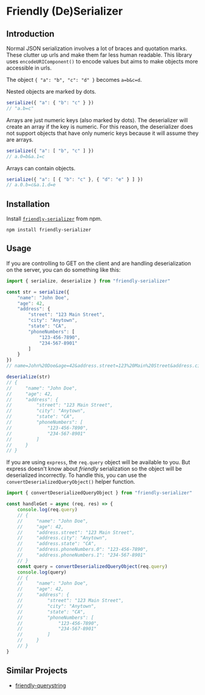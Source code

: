 # Friendly (De)Serializer

## Introduction

Normal JSON serialization involves a lot of braces and quotation marks. These clutter up urls and make them far less human readable. This library uses `encodeURIComponent()` to encode values but aims to make objects more accessible in urls.

The object `{ "a": "b", "c": "d" }` becomes `a=b&c=d`.

Nested objects are marked by dots. 
```javascript
serialize({ "a": { "b": "c" } })
// "a.b=c"
```

Arrays are just numeric keys (also marked by dots). The deserializer will create an array if the key is numeric. For this reason, the deserializer does not support objects that have only numeric keys because it will assume they are arrays.
```javascript
serialize({ "a": [ "b", "c" ] })
// a.0=b&a.1=c
```

Arrays can contain objects.
```javascript
serialize({ "a": [ { "b": "c" }, { "d": "e" } ] })
// a.0.b=c&a.1.d=e
```

## Installation

Install [`friendly-serializer`](https://www.npmjs.com/package/friendly-serializer) from npm.

```
npm install friendly-serializer
```

## Usage

If you are controlling to GET on the client and are handling deserialization on the server, you can do something like this:

```javascript
import { serialize, deserialize } from "friendly-serializer"

const str = serialize({
    "name": "John Doe",
    "age": 42,
    "address": {
        "street": "123 Main Street",
        "city": "Anytown",
        "state": "CA",
        "phoneNumbers": [
            "123-456-7890",
            "234-567-8901"
        ]
    }
})
// name=John%20Doe&age=42&address.street=123%20Main%20Street&address.city=Anytown&address.state=CA&address.phoneNumbers.0=123-456-7890&address.phoneNumbers.1=234-567-8901

deserialize(str)
// {
//     "name": "John Doe",
//     "age": 42,
//     "address": {
//         "street": "123 Main Street",
//         "city": "Anytown",
//         "state": "CA",
//         "phoneNumbers": [
//             "123-456-7890",
//             "234-567-8901"
//         ]
//     }
// }
```

If you are using `express`, the `req.query` object will be available to you. But express doesn't know about *friendly* serialization so the object will be deserialized incorrectly. To handle this, you can use the `convertDeserializedQueryObject()` helper function.

```javascript
import { convertDeserializedQueryObject } from "friendly-serializer"

const handleGet = async (req, res) => {
    console.log(req.query)
    // {
    //     "name": "John Doe",
    //     "age": 42,
    //     "address.street": "123 Main Street",
    //     "address.city": "Anytown",
    //     "address.state": "CA",
    //     "address.phoneNumbers.0": "123-456-7890",
    //     "address.phoneNumbers.1": "234-567-8901"
    // }
    const query = convertDeserializedQueryObject(req.query)
    console.log(query)
    // {
    //     "name": "John Doe",
    //     "age": 42,
    //     "address": {
    //         "street": "123 Main Street",
    //         "city": "Anytown",
    //         "state": "CA",
    //         "phoneNumbers": [
    //             "123-456-7890",
    //             "234-567-8901"
    //         ]
    //     }
    // }
}
```

## Similar Projects

- [friendly-querystring](https://www.npmjs.com/package/friendly-querystring)

